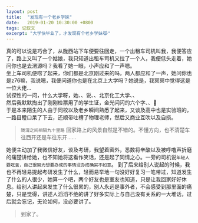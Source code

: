 ```yaml
---
layout: post
title:  "发现有一个老乡学妹"
date:   2019-01-20 10:30:00 +0800
tags: 记叙文
excerpt: "大学快毕业了，才发现有个老乡学妹😹"
---
```


真的可以说是巧合了，从陇西站下车便要往回走，一个出租车司机叫我，我便答应了，路上又叫了一个姑娘，我只知道出租车司机又拉了一个人，我便低头走着，她问你也是去渭源吗？我看了她一眼，小声应和了一声嗯。   
坐上车司机便唠了起来，你们都是北京刚过来的吗，两人都应和了一声，她问你也是z76嘛，我说嗯，我便问道你也是在北京上大学吗？她说是，我冥冥中觉得这是一位大佬…  
试探性的一问，什么大学呀，她、、说、、北京化工大学、、  
然后我默默掏出了刚刚检票用了的学生证，金光闪闪的六个字、、🤪   
于是本来陌生的人由于同校以及老乡瞬间熟悉了起来，又谈及高中也是实验班的，一路目瞪口呆了下去，还顺带吐槽了物理老师，然后又商业互吹以及自损。  
> `陇渭之间相隔九十里路`  回家路上的风景自然是不错的。不懂方向，也不清楚车往西开还是车往东开……  

她便主动加了我微信好友，谈及考研，我望着窗外，悉数将辛酸以及被呼噜声折磨的痛楚讲给她，也不知她将这看作笑话，还是起了同情之心。一旁的司机说`年轻人要吃苦，自己很努力想要办成的事情没办成确实不如意`。 
到了后来给别人说起的时候，我也不再轻易提起考研发生了什么，轻而易举地一句没好好复习一笔带过，知道发生了什么的人很少，她算一个吧，两个好友也是室友也知道，只是让我回家好好休息。给别人讲起来发生了什么很累的，别人永远是事外者，不会感受到那里面的痛楚，只是觉得，讲述人滔滔不绝的讲了好多实际上与自己没有关系的一大堆话，过后就会忘记，无论如何，没必要讲了。  
> 到家了。
